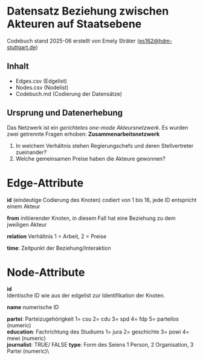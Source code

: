# Datensatz Beziehung zwischen Akteuren auf Staatsebene
Codebuch stand 2025-06
erstellt von Emely Sträter (es162@hdm-stuttgart.de)

## Inhalt

- Edges.csv (Edgelist)
- Nodes.csv (Nodelist)
- Codebuch.md (Codierung der Datensätze)

## Ursprung und Datenerhebung  
Das Netzwerk ist ein *gerichtetes one-mode Akteursnetzwerk*. Es wurden zwei getrennte Fragen erhoben:
**Zusammenarbeitsnetzwerk**
1) In welchem Verhältnis stehen Regierungschefs und deren Stellvertreter zueinander?
2) Welche gemeinsamen Preise haben die Akteure gewonnen?


# Edge-Attribute
**id**
(eindeutige Codierung des Knoten)
codiert von 1 bis 16, jede ID entspricht einem Akteur

**from**
initiierender Knoten, in diesem Fall hat eine Beziehung zu dem jweiligen Akteur

**relation**
Verhältnis 
1 = Arbeit,
2 = Preise

**time**: Zeitpunkt der Beziehung/Interaktion
 

# Node-Attribute

**id**  
Identische ID wie aus der edgelist zur Identifikation der Knoten.

**name**
numerische ID

**partei**: Parteizugehörigkeit 1= csu 2= cdu 3= spd 4= fdp 5= parteilos (numeric)\
**education**: Fachrichtung des Studiums 1= jura 2= geschichte 3= powi 4= mewi (numeric)\
**journalist**: TRUE/ FALSE
**type**: Form des Seiens 1 Person, 2 Organisation, 3 Partei (numeric)\


 

